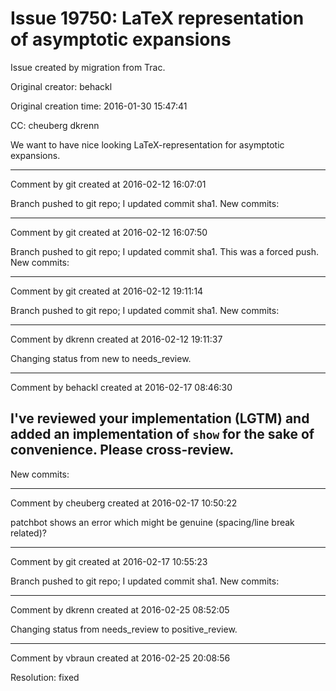 # Issue 19750: LaTeX representation of asymptotic expansions

Issue created by migration from Trac.

Original creator: behackl

Original creation time: 2016-01-30 15:47:41

CC:  cheuberg dkrenn

We want to have nice looking LaTeX-representation for asymptotic expansions.


---

Comment by git created at 2016-02-12 16:07:01

Branch pushed to git repo; I updated commit sha1. New commits:


---

Comment by git created at 2016-02-12 16:07:50

Branch pushed to git repo; I updated commit sha1. This was a forced push. New commits:


---

Comment by git created at 2016-02-12 19:11:14

Branch pushed to git repo; I updated commit sha1. New commits:


---

Comment by dkrenn created at 2016-02-12 19:11:37

Changing status from new to needs_review.


---

Comment by behackl created at 2016-02-17 08:46:30

I've reviewed your implementation (LGTM) and added an implementation of `show` for the sake of convenience. Please cross-review.
----
New commits:


---

Comment by cheuberg created at 2016-02-17 10:50:22

patchbot shows an error which might be genuine (spacing/line break related)?


---

Comment by git created at 2016-02-17 10:55:23

Branch pushed to git repo; I updated commit sha1. New commits:


---

Comment by dkrenn created at 2016-02-25 08:52:05

Changing status from needs_review to positive_review.


---

Comment by vbraun created at 2016-02-25 20:08:56

Resolution: fixed

